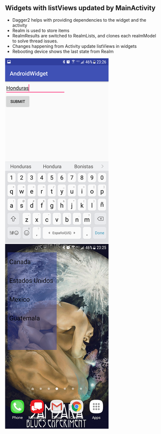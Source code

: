 Widgets with listViews updated by MainActivity
---------------------

- Dagger2 helps with providing dependencies to the widget and the activity
- Realm is used to store items
- RealmResults are switched to RealmLists, and clones each realmModel to solve thread issues.
- Changes happening from Activity update listViews in widgets
- Rebooting device shows the last state from Realm

![Activity form](/readme/activity.png)
![Widget](/readme/widget.png)